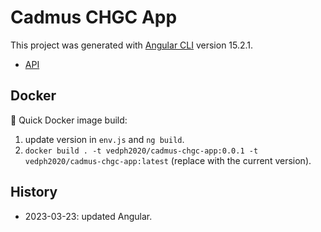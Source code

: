 # Cadmus CHGC App

This project was generated with [Angular CLI](https://github.com/angular/angular-cli) version 15.2.1.

- [API](https://github.com/vedph/cadmus-chgc-api)

## Docker

🐋 Quick Docker image build:

1. update version in `env.js` and `ng build`.
2. `docker build . -t vedph2020/cadmus-chgc-app:0.0.1 -t vedph2020/cadmus-chgc-app:latest` (replace with the current version).

## History

- 2023-03-23: updated Angular.
